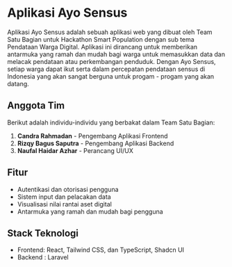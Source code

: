 # Aplikasi Ayo Sensus

Aplikasi Ayo Sensus adalah sebuah aplikasi web yang dibuat oleh Team Satu Bagian untuk Hackathon Smart Population dengan sub tema Pendataan Warga Digital. Aplikasi ini dirancang untuk memberikan antarmuka yang ramah dan mudah bagi warga untuk memasukkan data dan melacak pendataan atau perkembangan penduduk. Dengan Ayo Sensus, setiap warga dapat ikut serta dalam percepatan pendataan sensus di Indonesia yang akan sangat berguna untuk progam - progam yang akan datang.

## Anggota Tim

Berikut adalah individu-individu yang berbakat dalam Team Satu Bagian:

1. **Candra Rahmadan** - Pengembang Aplikasi Frontend
2. **Rizqy Bagus Saputra** - Pengembang Aplikasi Backend
3. **Naufal Haidar Azhar** - Perancang UI/UX

## Fitur

- Autentikasi dan otorisasi pengguna
- Sistem input dan pelacakan data
- Visualisasi nilai rantai aset digital
- Antarmuka yang ramah dan mudah bagi pengguna

## Stack Teknologi

- Frontend: React, Tailwind CSS, dan TypeScript, Shadcn UI
- Backend : Laravel

